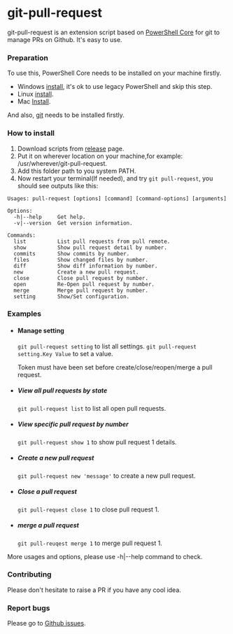 #  git-pull-request
git-pull-request is an extension script based on [PowerShell Core](https://github.com/PowerShell/PowerShell) for git to manage PRs on Github. It's easy to use.

### Preparation
To use this, PowerShell Core needs to be installed on your machine firstly.
- Windows [install](https://docs.microsoft.com/en-us/powershell/scripting/install/installing-powershell-core-on-windows?view=powershell-7), it's ok to use legacy PowerShell and skip this step.
- Linux [install](https://docs.microsoft.com/en-us/powershell/scripting/install/installing-powershell-core-on-linux?view=powershell-7).
- Mac [Install](https://docs.microsoft.com/en-us/powershell/scripting/install/installing-powershell-core-on-macos?view=powershell-7).

And also, [git](https://git-scm.com/) needs to be installed firstly.

### How to install
1. Download scripts from [release](https://github.com/Weidaicheng/git-pull-request/releases) page.
2. Put it on wherever location on your machine,for example: /usr/wherever/git-pull-request.
3. Add this folder path to you system PATH.
4. Now restart your terminal(If needed), and try `git pull-request`, you should see outputs like this:
```
Usages: pull-request [options] [command] [command-options] [arguments]

Options:
  -h|--help     Get help.
  -v|--version  Get version information.

Commands:
  list          List pull requests from pull remote.
  show          Show pull request detail by number.
  commits       Show commits by number.
  files         Show changed files by number.
  diff          Show diff information by number.
  new           Create a new pull request.
  close         Close pull request by number.
  open          Re-Open pull request by number.
  merge         Merge pull request by number.
  setting       Show/Set configuration.
```


### Examples
- #### Manage setting
  `git pull-request setting` to list all settings.
  `git pull-request setting.Key Value` to set a value.

	Token must have been set before create/close/reopen/merge a pull request.

- ##### View all pull requests by state
  `git pull-request list` to list all open pull requests.

- ##### View specific pull request by number
  `git pull-request show 1` to show pull request 1 details.
  
- ##### Create a new pull request
  `git pull-request new 'message'` to create a new pull request.
  
- ##### Close a pull request
  `git pull-request close 1` to close pull request 1.
  
- ##### merge a pull request
  `git pull-reuqest merge 1` to merge pull request 1.

More usages and options, please use -h|--help command to check.

### Contributing
Please don't hesitate to raise a PR if you have any cool idea.

### Report bugs
Please go to [Github issues](https://github.com/Weidaicheng/git-pull-request/issues).